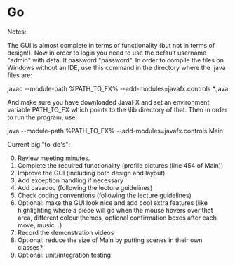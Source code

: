 # Go

Notes:

The GUI is almost complete in terms of functionality (but not in terms of design!). Now in order to login you need to use the default username "admin" with default password "password".
In order to compile the files on Windows without an IDE, use this command in the directory where the .java files are:

javac --module-path %PATH_TO_FX% --add-modules=javafx.controls *.java

And make sure you have downloaded JavaFX and set an environment variable PATH_TO_FX which points to the \lib directory of that. Then in order to run the program, use:

java --module-path %PATH_TO_FX% --add-modules=javafx.controls Main


Current big "to-do's":

0. Review meeting minutes.
1. Complete the required functionality (profile pictures (line 454 of Main))
2. Improve the GUI (including both design and layout)
3. Add exception handling if necessary
4. Add Javadoc (following the lecture guidelines)
5. Check coding conventions (following the lecture guidelines)
6. Optional: make the GUI look nice and add cool extra features (like highlighting where a piece will go when the mouse hovers over that area, different colour themes, optional confirmation boxes after each move, music...)
7. Record the demonstration videos
8. Optional: reduce the size of Main by putting scenes in their own classes?
9. Optional: unit/integration testing
